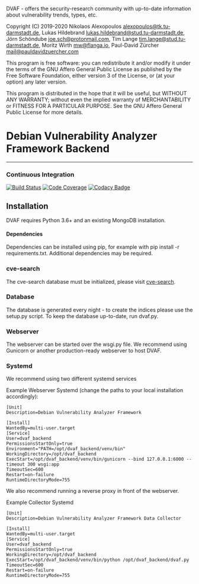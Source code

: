 
DVAF -  offers the security-research community with up-to-date information
        about vulnerability trends, types, etc.

Copyright (C) 2019-2020
Nikolaos Alexopoulos <alexopoulos@tk.tu-darmstadt.de>,
Lukas Hildebrand <lukas.hildebrand@stud.tu-darmstadt.de>,
Jörn Schöndube <joe.sch@protonmail.com>,
Tim Lange <tim.lange@stud.tu-darmstadt.de>,
Moritz Wirth <mw@flanga.io>,
Paul-David Zürcher <mail@pauldavidzuercher.com>

This program is free software: you can redistribute it and/or modify
it under the terms of the GNU Affero General Public License as published
by the Free Software Foundation, either version 3 of the License, or
(at your option) any later version.

This program is distributed in the hope that it will be useful,
but WITHOUT ANY WARRANTY; without even the implied warranty of
MERCHANTABILITY or FITNESS FOR A PARTICULAR PURPOSE. See the
GNU Affero General Public License for more details.

# Debian Vulnerability Analyzer Framework Backend

--- 
### Continuous Integration

[![Build Status](https://travis-ci.com/mowirth/dvaf_backend.svg?token=aKfekXYkm4skpk55N4bG&branch=development)](https://travis-ci.com/mowirth/dvaf_backend)
[![Code Coverage](https://codecov.io/gh/mowirth/dvaf_backend/branch/development/graph/badge.svg?token=gKhxEeb36m)](https://codecov.io/gh/mowirth/dvaf_backend)
[![Codacy Badge](https://api.codacy.com/project/badge/Grade/88a731445df3450f96c0339fa4deb4e8)](https://www.codacy.com?utm_source=github.com&amp;utm_medium=referral&amp;utm_content=mowirth/dvaf_backend&amp;utm_campaign=Badge_Grade)

## Installation

DVAF requires Python 3.6+ and an existing MongoDB installation. 

#### Dependencies

Dependencies can be installed using pip, for example with pip install -r requirements.txt. Additional dependencies may be required.

### cve-search

The cve-search database must be initialized, please visit [cve-search](https://github.com/cve-search/cve-search).

### Database

The database is generated every night - to create the indices please use the setup.py script. To keep the database up-to-date, run dvaf.py. 

### Webserver

The webserver can be started over the wsgi.py file. We recommend using Gunicorn or another production-ready webserver to host DVAF. 

### Systemd

We recommend using two different systemd services

Example Webserver Systemd (change the paths to your local installation accordingly): 

```
[Unit]
Description=Debian Vulnerability Analyzer Framework

[Install]
WantedBy=multi-user.target
[Service]
User=dvaf_backend
PermissionsStartOnly=true
Environment="PATH=/opt/dvaf_backend/venv/bin"
WorkingDirectory=/opt/dvaf_backend
ExecStart=/opt/dvaf_backend/venv/bin/gunicorn --bind 127.0.0.1:6000 --timeout 300 wsgi:app
TimeoutSec=600
Restart=on-failure
RuntimeDirectoryMode=755
```

We also recommend running a reverse proxy in front of the webserver. 

Example Collector Systemd

```
[Unit]
Description=Debian Vulnerability Analyzer Framework Data Collector

[Install]
WantedBy=multi-user.target
[Service]
User=dvaf_backend
PermissionsStartOnly=true
WorkingDirectory=/opt/dvaf_backend
ExecStart=/opt/dvaf_backend/venv/bin/python /opt/dvaf_backend/dvaf.py
TimeoutSec=600
Restart=on-failure
RuntimeDirectoryMode=755
```